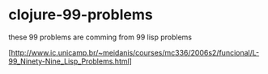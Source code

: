 # clojure-99-problems
these 99 problems are comming from 99 lisp problems

[http://www.ic.unicamp.br/~meidanis/courses/mc336/2006s2/funcional/L-99_Ninety-Nine_Lisp_Problems.html]
